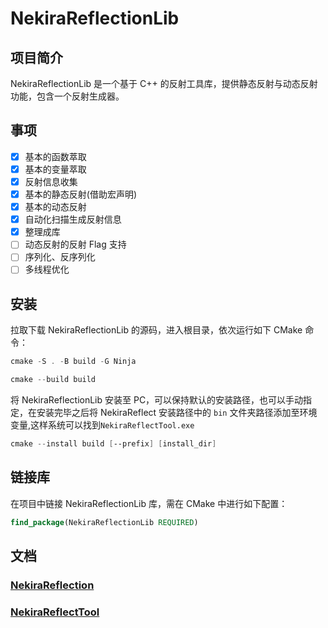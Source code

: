 ﻿# NekiraReflectionLib

## 项目简介

NekiraReflectionLib 是一个基于 C++ 的反射工具库，提供静态反射与动态反射功能，包含一个反射生成器。

## 事项

- [x] 基本的函数萃取
- [x] 基本的变量萃取
- [x] 反射信息收集
- [x] 基本的静态反射(借助宏声明)
- [x] 基本的动态反射
- [x] 自动化扫描生成反射信息
- [x] 整理成库
- [ ] 动态反射的反射 Flag 支持
- [ ] 序列化、反序列化
- [ ] 多线程优化

## 安装

拉取下载 NekiraReflectionLib 的源码，进入根目录，依次运行如下 CMake 命令：

```powershell
cmake -S . -B build -G Ninja
```

```powershell
cmake --build build
```

将 NekiraReflectionLib 安装至 PC，可以保持默认的安装路径，也可以手动指定，在安装完毕之后将 NekiraReflect 安装路径中的 `bin` 文件夹路径添加至环境变量,这样系统可以找到`NekiraReflectTool.exe`

```powershell
cmake --install build [--prefix] [install_dir]
```

## 链接库

在项目中链接 NekiraReflectionLib 库，需在 CMake 中进行如下配置：

```cmake
find_package(NekiraReflectionLib REQUIRED)
```

## 文档

### [NekiraReflection](../NekiraReflection/NekiraReflection.CN.MD)

### [NekiraReflectTool](../NekiraReflectTool/NekiraReflectTool.CN.MD)
